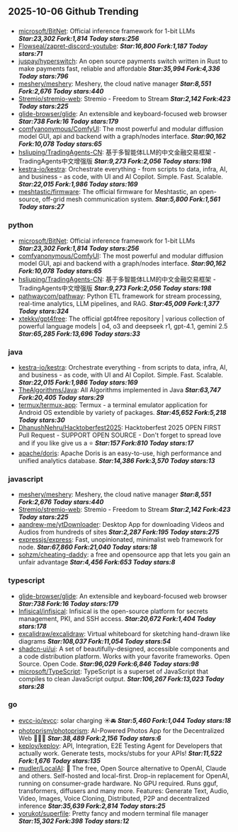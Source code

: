 ## 2025-10-06 Github Trending

### 
* [microsoft/BitNet](https://github.com/microsoft/BitNet): Official inference framework for 1-bit LLMs ***Star:23,302 Fork:1,814 Today stars:256***
* [Flowseal/zapret-discord-youtube](https://github.com/Flowseal/zapret-discord-youtube):  ***Star:16,800 Fork:1,187 Today stars:71***
* [juspay/hyperswitch](https://github.com/juspay/hyperswitch): An open source payments switch written in Rust to make payments fast, reliable and affordable ***Star:35,994 Fork:4,336 Today stars:796***
* [meshery/meshery](https://github.com/meshery/meshery): Meshery, the cloud native manager ***Star:8,551 Fork:2,676 Today stars:440***
* [Stremio/stremio-web](https://github.com/Stremio/stremio-web): Stremio - Freedom to Stream ***Star:2,142 Fork:423 Today stars:225***
* [glide-browser/glide](https://github.com/glide-browser/glide): An extensible and keyboard-focused web browser ***Star:738 Fork:16 Today stars:179***
* [comfyanonymous/ComfyUI](https://github.com/comfyanonymous/ComfyUI): The most powerful and modular diffusion model GUI, api and backend with a graph/nodes interface. ***Star:90,162 Fork:10,078 Today stars:65***
* [hsliuping/TradingAgents-CN](https://github.com/hsliuping/TradingAgents-CN): 基于多智能体LLM的中文金融交易框架 - TradingAgents中文增强版 ***Star:9,273 Fork:2,056 Today stars:198***
* [kestra-io/kestra](https://github.com/kestra-io/kestra): Orchestrate everything - from scripts to data, infra, AI, and business - as code, with UI and AI Copilot. Simple. Fast. Scalable. ***Star:22,015 Fork:1,986 Today stars:169***
* [meshtastic/firmware](https://github.com/meshtastic/firmware): The official firmware for Meshtastic, an open-source, off-grid mesh communication system. ***Star:5,800 Fork:1,561 Today stars:27***

### python
* [microsoft/BitNet](https://github.com/microsoft/BitNet): Official inference framework for 1-bit LLMs ***Star:23,302 Fork:1,814 Today stars:256***
* [comfyanonymous/ComfyUI](https://github.com/comfyanonymous/ComfyUI): The most powerful and modular diffusion model GUI, api and backend with a graph/nodes interface. ***Star:90,162 Fork:10,078 Today stars:65***
* [hsliuping/TradingAgents-CN](https://github.com/hsliuping/TradingAgents-CN): 基于多智能体LLM的中文金融交易框架 - TradingAgents中文增强版 ***Star:9,273 Fork:2,056 Today stars:198***
* [pathwaycom/pathway](https://github.com/pathwaycom/pathway): Python ETL framework for stream processing, real-time analytics, LLM pipelines, and RAG. ***Star:45,009 Fork:1,377 Today stars:324***
* [xtekky/gpt4free](https://github.com/xtekky/gpt4free): The official gpt4free repository | various collection of powerful language models | o4, o3 and deepseek r1, gpt-4.1, gemini 2.5 ***Star:65,285 Fork:13,696 Today stars:33***

### java
* [kestra-io/kestra](https://github.com/kestra-io/kestra): Orchestrate everything - from scripts to data, infra, AI, and business - as code, with UI and AI Copilot. Simple. Fast. Scalable. ***Star:22,015 Fork:1,986 Today stars:169***
* [TheAlgorithms/Java](https://github.com/TheAlgorithms/Java): All Algorithms implemented in Java ***Star:63,747 Fork:20,405 Today stars:29***
* [termux/termux-app](https://github.com/termux/termux-app): Termux - a terminal emulator application for Android OS extendible by variety of packages. ***Star:45,652 Fork:5,218 Today stars:30***
* [DhanushNehru/Hacktoberfest2025](https://github.com/DhanushNehru/Hacktoberfest2025): Hacktoberfest 2025 OPEN FIRST Pull Request - SUPPORT OPEN SOURCE - Don't forget to spread love and if you like give us a ⭐️ ***Star:157 Fork:810 Today stars:17***
* [apache/doris](https://github.com/apache/doris): Apache Doris is an easy-to-use, high performance and unified analytics database. ***Star:14,386 Fork:3,570 Today stars:13***

### javascript
* [meshery/meshery](https://github.com/meshery/meshery): Meshery, the cloud native manager ***Star:8,551 Fork:2,676 Today stars:440***
* [Stremio/stremio-web](https://github.com/Stremio/stremio-web): Stremio - Freedom to Stream ***Star:2,142 Fork:423 Today stars:225***
* [aandrew-me/ytDownloader](https://github.com/aandrew-me/ytDownloader): Desktop App for downloading Videos and Audios from hundreds of sites ***Star:2,287 Fork:195 Today stars:275***
* [expressjs/express](https://github.com/expressjs/express): Fast, unopinionated, minimalist web framework for node. ***Star:67,860 Fork:21,040 Today stars:18***
* [sohzm/cheating-daddy](https://github.com/sohzm/cheating-daddy): a free and opensource app that lets you gain an unfair advantage ***Star:4,456 Fork:653 Today stars:8***

### typescript
* [glide-browser/glide](https://github.com/glide-browser/glide): An extensible and keyboard-focused web browser ***Star:738 Fork:16 Today stars:179***
* [Infisical/infisical](https://github.com/Infisical/infisical): Infisical is the open-source platform for secrets management, PKI, and SSH access. ***Star:20,672 Fork:1,404 Today stars:178***
* [excalidraw/excalidraw](https://github.com/excalidraw/excalidraw): Virtual whiteboard for sketching hand-drawn like diagrams ***Star:108,037 Fork:11,054 Today stars:54***
* [shadcn-ui/ui](https://github.com/shadcn-ui/ui): A set of beautifully-designed, accessible components and a code distribution platform. Works with your favorite frameworks. Open Source. Open Code. ***Star:96,029 Fork:6,846 Today stars:98***
* [microsoft/TypeScript](https://github.com/microsoft/TypeScript): TypeScript is a superset of JavaScript that compiles to clean JavaScript output. ***Star:106,267 Fork:13,023 Today stars:28***

### go
* [evcc-io/evcc](https://github.com/evcc-io/evcc): solar charging ☀️🚘 ***Star:5,460 Fork:1,044 Today stars:18***
* [photoprism/photoprism](https://github.com/photoprism/photoprism): AI-Powered Photos App for the Decentralized Web 🌈💎✨ ***Star:38,489 Fork:2,156 Today stars:6***
* [keploy/keploy](https://github.com/keploy/keploy): API, Integration, E2E Testing Agent for Developers that actually work. Generate tests, mocks/stubs for your APIs! ***Star:11,522 Fork:1,676 Today stars:135***
* [mudler/LocalAI](https://github.com/mudler/LocalAI): 🤖 The free, Open Source alternative to OpenAI, Claude and others. Self-hosted and local-first. Drop-in replacement for OpenAI, running on consumer-grade hardware. No GPU required. Runs gguf, transformers, diffusers and many more. Features: Generate Text, Audio, Video, Images, Voice Cloning, Distributed, P2P and decentralized inference ***Star:35,639 Fork:2,814 Today stars:25***
* [yorukot/superfile](https://github.com/yorukot/superfile): Pretty fancy and modern terminal file manager ***Star:15,302 Fork:398 Today stars:12***
